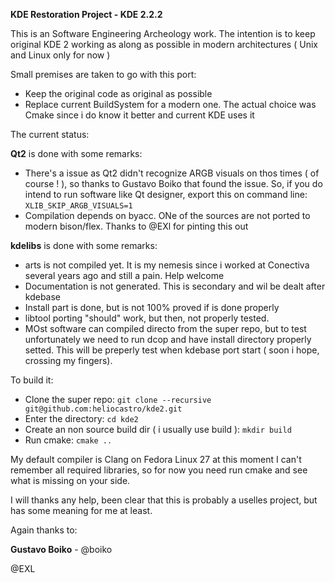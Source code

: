 **KDE Restoration Project - KDE 2.2.2**

This is an Software Engineering Archeology work. The intention is to keep original KDE 2
working as along as possible in modern architectures ( Unix and Linux only for now )

Small premises are taken to go with this port:
- Keep the original code as original as possible
- Replace current BuildSystem for a modern one. The actual choice was Cmake since i do
know it better and current KDE uses it

The current status:

**Qt2** is done with some remarks:
- There's a issue as Qt2 didn't recognize ARGB visuals on thos times ( of course ! ), so thanks to Gustavo Boiko that
  found the issue. So, if you do intend to run software like Qt designer, export this on command line:
  `XLIB_SKIP_ARGB_VISUALS=1`
- Compilation depends on byacc. ONe of the sources are not ported to modern bison/flex. Thanks to @EXl for pinting this
  out

**kdelibs** is done with some remarks:
- arts is not compiled yet. It is my nemesis since i worked at Conectiva several years ago and still a pain. Help
  welcome
- Documentation is not generated. This is secondary and wil be dealt after kdebase
- Install part is done, but is not 100% proved if is done properly
- libtool porting "should" work, but then, not properly tested.
- MOst software can compiled directo from the super repo, but to test unfortunately we need to run dcop and have install
  directory properly setted. This will be preperly test when kdebase port start ( soon i hope, crossing my fingers).

To build it:

- Clone the super repo: `git clone --recursive git@github.com:heliocastro/kde2.git`
- Enter the directory: `cd kde2`
- Create an non source build dir ( i usually use build ): `mkdir build`
- Run cmake: `cmake ..`

My default compiler is Clang on Fedora Linux 27 at this moment
I can't remember all required libraries, so for now you need run cmake and see what is missing on your side.

I will thanks any help, been clear that this is probably a uselles project, but has some meaning for me at least.

Again thanks to:

**Gustavo Boiko** - @boiko

@EXL
